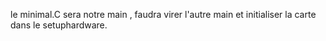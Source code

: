 le minimal.C sera notre main , faudra virer l'autre main et initialiser la carte dans le setuphardware.